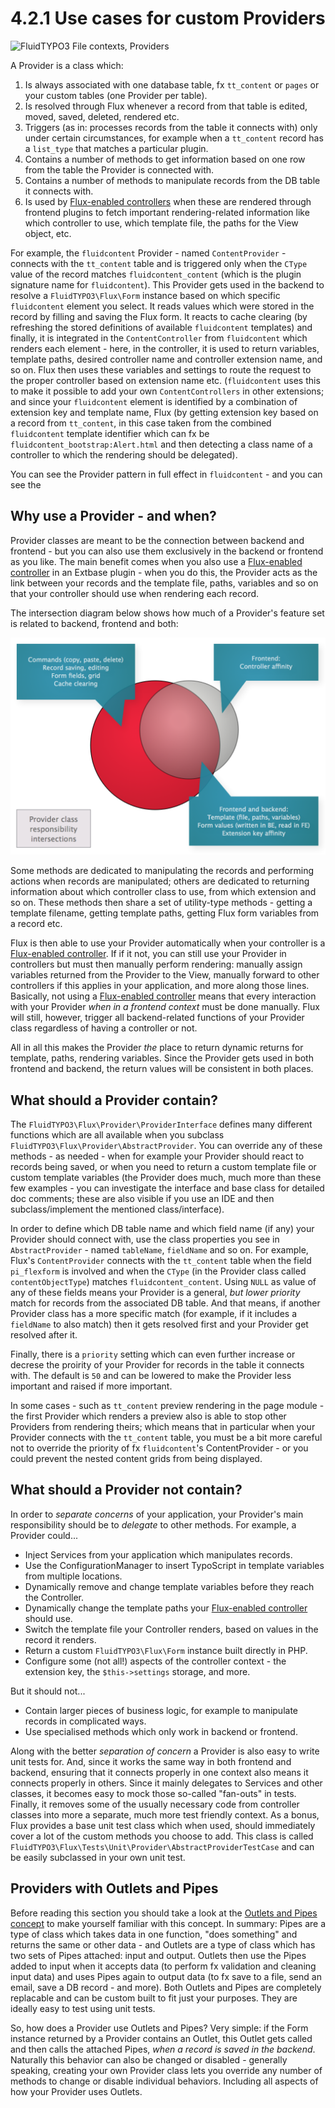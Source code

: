4.2.1 Use cases for custom Providers
====================================

![FluidTYPO3 File contexts, Providers](../Images/FileContext/Providers.svgz)

A Provider is a class which:

1. Is always associated with one database table, fx `tt_content` or `pages` or your custom tables (one Provider per table).
2. Is resolved through Flux whenever a record from that table is edited, moved, saved, deleted, rendered etc.
3. Triggers (as in: processes records from the table it connects with) only under certain circumstances, for example when a
   `tt_content` record has a `list_type` that matches a particular plugin.
4. Contains a number of methods to get information based on one row from the table the Provider is connected with.
5. Contains a number of methods to manipulate records from the DB table it connects with.
6. Is used by [Flux-enabled controllers](FluxControllers.md) when these are rendered through frontend plugins to fetch important
   rendering-related information like which controller to use, which template file, the paths for the View object, etc.

For example, the `fluidcontent` Provider - named `ContentProvider` - connects with the `tt_content` table and is triggered only
when the `CType` value of the record matches `fluidcontent_content` (which is the plugin signature name for `fluidcontent`).
This Provider gets used in the backend to resolve a `FluidTYPO3\Flux\Form` instance based on which specific `fluidcontent`
element you select. It reads values which were stored in the record by filling and saving the Flux form. It reacts to cache
clearing (by refreshing the stored definitions of available `fluidcontent` templates) and finally, it is integrated in the
`ContentController` from `fluidcontent` which renders each element - here, in the controller, it is used to return variables,
template paths, desired controller name and controller extension name, and so on. Flux then uses these variables and settings
to route the request to the proper controller based on extension name etc. (`fluidcontent` uses this to make it possible to add
your own `ContentControllers` in other extensions; and since your `fluidcontent` element is identified by a combination of
extension key and template name, Flux (by getting extension key based on a record from `tt_content`, in this case taken from
the combined `fluidcontent` template identifier which can fx be `fluidcontent_bootstrap:Alert.html` and then detecting a class
name of a controller to which the rendering should be delegated).

You can see the Provider pattern in full effect in `fluidcontent` - and you can see the

## Why use a Provider - and when?

Provider classes are meant to be the connection between backend and frontend - but you can also use them exclusively in the
backend or frontend as you like. The main benefit comes when you also use a [Flux-enabled controller](FluxControllers.md) in an
Extbase plugin - when you do this, the Provider acts as the link between your records and the template file, paths, variables
and so on that your controller should use when rendering each record.

The intersection diagram below shows how much of a Provider's feature set is related to backend, frontend and both:

![Provider Responsibility Intersections](../../Images/ProviderResponsibilityIntersect.png)

Some methods are dedicated to manipulating the records and performing actions when records are manipulated; others are dedicated
to returning information about which controller class to use, from which extension and so on. These methods then share a set of
utility-type methods - getting a template filename, getting template paths, getting Flux form variables from a record etc.

Flux is then able to use your Provider automatically when your controller is a [Flux-enabled controller](FluxControllers.md). If
if it not, you can still use your Provider in controllers but must then manually perform rendering: manually assign variables
returned from the Provider to the View, manually forward to other controllers if this applies in your application, and more along
those lines. Basically, not using a [Flux-enabled controller](FluxControllers.md) means that every interaction with your Provider
_when in a frontend context_ must be done manually. Flux will still, however, trigger all backend-related functions of your
Provider class regardless of having a controller or not.

All in all this makes the Provider _the_ place to return dynamic returns for template, paths, rendering variables. Since the
Provider gets used in both frontend and backend, the return values will be consistent in both places.

## What should a Provider contain?

The `FluidTYPO3\Flux\Provider\ProviderInterface` defines many different functions which are all available when you subclass
`FluidTYPO3\Flux\Provider\AbstractProvider`. You can override any of these methods - as needed - when for example your Provider
should react to records being saved, or when you need to return a custom template file or custom template variables (the Provider
does much, much more than these few examples - you can investigate the interface and base class for detailed doc comments; these
are also visible if you use an IDE and then subclass/implement the mentioned class/interface).

In order to define which DB table name and which field name (if any) your Provider should connect with, use the class properties
you see in `AbstractProvider` - named `tableName`, `fieldName` and so on. For example, Flux's `ContentProvider` connects with the
`tt_content` table when the field `pi_flexform` is involved and when the `CType` (in the Provider class called `contentObjectType`)
matches `fluidcontent_content`. Using `NULL` as value of any of these fields means your Provider is a general, _but lower priority_
match for records from the associated DB table. And that means, if another Provider class has a more specific match (for example,
if it includes a `fieldName` to also match) then it gets resolved first and your Provider get resolved after it.

Finally, there is a `priority` setting which can even further increase or decrese the proirity of your Provider for records in
the table it connects with. The default is `50` and can be lowered to make the Provider less important and raised if more important.

In some cases - such as `tt_content` preview rendering in the page module - the first Provider which renders a preview also is
able to stop other Providers from rendering theirs; which means that in particular when your Provider connects with the
`tt_content` table, you must be a bit more careful not to override the priority of fx `fluidcontent`'s ContentProvider - or you
could prevent the nested content grids from being displayed.

## What should a Provider not contain?

In order to _separate concerns_ of your application, your Provider's main responsibility should be to _delegate_ to other methods.
For example, a Provider could...

* Inject Services from your application which manipulates records.
* Use the ConfigurationManager to insert TypoScript in template variables from multiple locations.
* Dynamically remove and change template variables before they reach the Controller.
* Dynamically change the template paths your [Flux-enabled controller](FluxControllers.md) should use.
* Switch the template file your Controller renders, based on values in the record it renders.
* Return a custom `FluidTYPO3\Flux\Form` instance built directly in PHP.
* Configure some (not all!) aspects of the controller context - the extension key, the `$this->settings` storage, and more.

But it should not...

* Contain larger pieces of business logic, for example to manipulate records in complicated ways.
* Use specialised methods which only work in backend or frontend.

Along with the better _separation of concern_ a Provider is also easy to write unit tests for. And, since it works the same way in
both frontend and backend, ensuring that it connects properly in one context also means it connects properly in others. Since it
mainly delegates to Services and other classes, it becomes easy to mock those so-called "fan-outs" in tests. Finally, it removes
some of the usually necessary code from controller classes into more a separate, much more test friendly context. As a bonus, Flux
provides a base unit test class which when used, should immediately cover a lot of the custom methods you choose to add. This class
is called `FluidTYPO3\Flux\Tests\Unit\Provider\AbstractProviderTestCase` and can be easily subclassed in your own unit test.

## Providers with Outlets and Pipes

Before reading this section you should take a look at the [Outlets and Pipes concept](OutletsAndPipes.md) to make yourself familiar
with this concept. In summary: Pipes are a type of class which takes data in one function, "does something" and returns the same
or other data - and Outlets are a type of class which has two sets of Pipes attached: input and output. Outlets then use the Pipes
added to input when it accepts data (to perform fx validation and cleaning input data) and uses Pipes again to output data (to fx
save to a file, send an email, save a DB record - and more). Both Outlets and Pipes are completely replacable and can be custom
built to fit just your purposes. They are ideally easy to test using unit tests.

So, how does a Provider use Outlets and Pipes? Very simple: if the Form instance returned by a Provider contains an Outlet, this
Outlet gets called and then calls the attached Pipes, _when a record is saved in the backend_. Naturally this behavior can also be
changed or disabled - generally speaking, creating your own Provider class lets you override any number of methods to change or
disable individual behaviors. Including all aspects of how your Provider uses Outlets.
